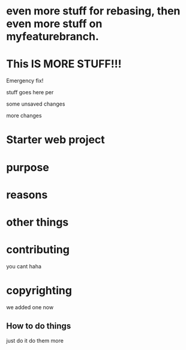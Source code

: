 # even more stuff for rebasing, then even more stuff on myfeaturebranch.

# This IS MORE STUFF!!!

Emergency fix!

stuff goes here
per

some unsaved changes

more changes

# Starter web project

#  purpose

# reasons 

# other things

# contributing

you cant haha

# copyrighting

we added one now

## How to do things

just do it
do them more
